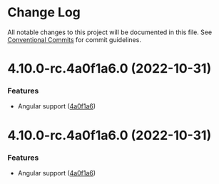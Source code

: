 # Change Log

All notable changes to this project will be documented in this file.
See [Conventional Commits](https://conventionalcommits.org) for commit guidelines.

# 4.10.0-rc.4a0f1a6.0 (2022-10-31)


### Features

* Angular support ([4a0f1a6](https://github.com/tolgee/tolgee-js/commit/4a0f1a6fcfb5117742730eee64b6ef8bee04f50c))





# 4.10.0-rc.4a0f1a6.0 (2022-10-31)


### Features

* Angular support ([4a0f1a6](https://github.com/tolgee/tolgee-js/commit/4a0f1a6fcfb5117742730eee64b6ef8bee04f50c))
